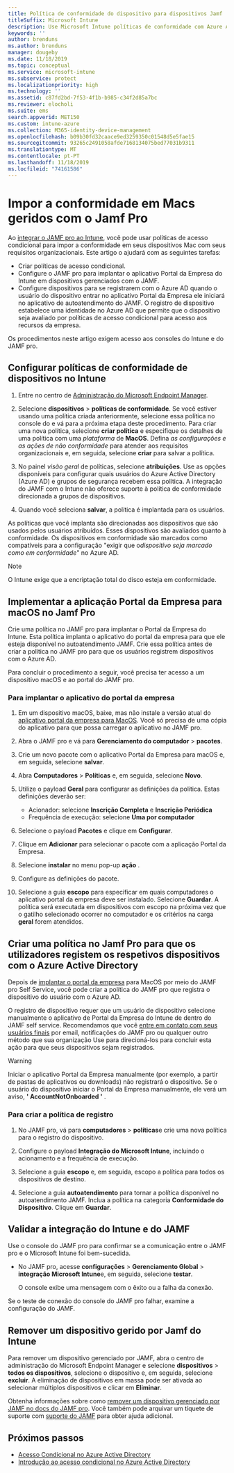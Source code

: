 ```yaml
---
title: Política de conformidade do dispositivo para dispositivos Jamf
titleSuffix: Microsoft Intune
description: Use Microsoft Intune políticas de conformidade com Azure Active Directory acesso condicional para ajudar a proteger dispositivos gerenciados por JAMF.
keywords: ''
author: brenduns
ms.author: brenduns
manager: dougeby
ms.date: 11/18/2019
ms.topic: conceptual
ms.service: microsoft-intune
ms.subservice: protect
ms.localizationpriority: high
ms.technology: ''
ms.assetid: c87fd2bd-7f53-4f1b-b985-c34f2d85a7bc
ms.reviewer: elocholi
ms.suite: ems
search.appverid: MET150
ms.custom: intune-azure
ms.collection: M365-identity-device-management
ms.openlocfilehash: b09b30fd32caace9ed3259350c01548d5e5fae15
ms.sourcegitcommit: 93265c2491058afde7168134075bed77031b9311
ms.translationtype: MT
ms.contentlocale: pt-PT
ms.lasthandoff: 11/18/2019
ms.locfileid: "74161586"
---
```

# <a name="enforce-compliance-on-macs-managed-with-jamf-pro"></a>Impor a conformidade em Macs geridos com o Jamf Pro

Ao [integrar o JAMF pro ao Intune](conditional-access-integrate-jamf.md), você pode usar políticas de acesso condicional para impor a conformidade em seus dispositivos Mac com seus requisitos organizacionais.  Este artigo o ajudará com as seguintes tarefas:  

- Criar políticas de acesso condicional.
- Configure o JAMF pro para implantar o aplicativo Portal da Empresa do Intune em dispositivos gerenciados com o JAMF.
- Configure dispositivos para se registrarem com o Azure AD quando o usuário do dispositivo entrar no aplicativo Portal da Empresa ele iniciará no aplicativo de autoatendimento do JAMF. O registro de dispositivo estabelece uma identidade no Azure AD que permite que o dispositivo seja avaliado por políticas de acesso condicional para acesso aos recursos da empresa.  
 
Os procedimentos neste artigo exigem acesso aos consoles do Intune e do JAMF pro.

## <a name="set-up-device-compliance-policies-in-intune"></a>Configurar políticas de conformidade de dispositivos no Intune

1. Entre no centro de [Administração do Microsoft Endpoint Manager](https://go.microsoft.com/fwlink/?linkid=2109431).

2. Selecione **dispositivos** > **políticas de conformidade**. Se você estiver usando uma política criada anteriormente, selecione essa política no console do e vá para a próxima etapa deste procedimento. Para criar uma nova política, selecione **criar política** e especifique os detalhes de uma política com uma *plataforma* de **MacOS**. Defina *as configurações e as* *ações de não conformidade* para atender aos requisitos organizacionais e, em seguida, selecione **criar** para salvar a política.

3. No painel *visão geral* de políticas, selecione **atribuições**. Use as opções disponíveis para configurar quais usuários do Azure Active Directory (Azure AD) e grupos de segurança recebem essa política. A integração do JAMF com o Intune não oferece suporte à política de conformidade direcionada a grupos de dispositivos.

4. Quando você seleciona **salvar**, a política é implantada para os usuários.  

As políticas que você implanta são direcionadas aos dispositivos que são usados pelos usuários atribuídos. Esses dispositivos são avaliados quanto à conformidade. Os dispositivos em conformidade são marcados como compatíveis para a configuração "exigir que o*dispositivo seja marcado como em conformidade*" no Azure AD.  

> [!NOTE]
> O Intune exige que a encriptação total do disco esteja em conformidade.

## <a name="deploy-the-company-portal-app-for-macos-in-jamf-pro"></a>Implementar a aplicação Portal da Empresa para macOS no Jamf Pro

Crie uma política no JAMF pro para implantar o Portal da Empresa do Intune. Esta política implanta o aplicativo do portal da empresa para que ele esteja disponível no autoatendimento JAMF. Crie essa política antes de criar a política no JAMF pro para que os usuários registrem dispositivos com o Azure AD.  

Para concluir o procedimento a seguir, você precisa ter acesso a um dispositivo macOS e ao portal do JAMF pro. 

### <a name="to-deploy-the-company-portal-app"></a>Para implantar o aplicativo do portal da empresa  

1. Em um dispositivo macOS, baixe, mas não instale a versão atual do [aplicativo portal da empresa para MacOS](https://go.microsoft.com/fwlink/?linkid=862280). Você só precisa de uma cópia do aplicativo para que possa carregar o aplicativo no JAMF pro.  

2. Abra o JAMF pro e vá para **Gerenciamento do computador** > **pacotes**.

3. Crie um novo pacote com o aplicativo Portal da Empresa para macOS e, em seguida, selecione **salvar**.

4. Abra **Computadores** > **Políticas** e, em seguida, selecione **Novo**.

5. Utilize o payload **Geral** para configurar as definições da política. Estas definições deverão ser:
   - Acionador: selecione **Inscrição Completa** e **Inscrição Periódica**
   - Frequência de execução: selecione **Uma por computador**

6. Selecione o payload **Pacotes** e clique em **Configurar**.

7. Clique em **Adicionar** para selecionar o pacote com a aplicação Portal da Empresa.

8. Selecione **instalar** no menu pop-up **ação** .
9. Configure as definições do pacote.

10. Selecione a guia **escopo** para especificar em quais computadores o aplicativo portal da empresa deve ser instalado. Selecione **Guardar**. A política será executada em dispositivos com escopo na próxima vez que o gatilho selecionado ocorrer no computador e os critérios na carga **geral** forem atendidos.

## <a name="create-a-policy-in-jamf-pro-to-have-users-register-their-devices-with-azure-active-directory"></a>Criar uma política no Jamf Pro para que os utilizadores registem os respetivos dispositivos com o Azure Active Directory  

Depois de [implantar o portal da empresa](conditional-access-assign-jamf.md#deploy-the-company-portal-app-for-macos-in-jamf-pro) para MacOS por meio do JAMF pro Self Service, você pode criar a política do JAMF pro que registra o dispositivo do usuário com o Azure AD. 

O registro de dispositivo requer que um usuário de dispositivo selecione manualmente o aplicativo de Portal da Empresa do Intune de dentro do JAMF self service. Recomendamos que você [entre em contato com seus usuários finais](../fundamentals/end-user-educate.md) por email, notificações do JAMF pro ou qualquer outro método que sua organização Use para direcioná-los para concluir esta ação para que seus dispositivos sejam registrados. 

> [!WARNING]
> Iniciar o aplicativo Portal da Empresa manualmente (por exemplo, a partir de pastas de aplicativos ou downloads) não registrará o dispositivo. Se o usuário do dispositivo iniciar o Portal da Empresa manualmente, ele verá um aviso, **' AccountNotOnboarded '** .

### <a name="to-create-the-registration-policy"></a>Para criar a política de registro  

1. No JAMF pro, vá para **computadores** > **políticas**e crie uma nova política para o registro do dispositivo.

2. Configure o payload **Integração do Microsoft Intune**, incluindo o acionamento e a frequência de execução.

3. Selecione a guia **escopo** e, em seguida, escopo a política para todos os dispositivos de destino.

4. Selecione a guia **autoatendimento** para tornar a política disponível no autoatendimento JAMF. Inclua a política na categoria **Conformidade do Dispositivo**. Clique em **Guardar**.

## <a name="validate-intune-and-jamf-integration"></a>Validar a integração do Intune e do JAMF  

Use o console do JAMF pro para confirmar se a comunicação entre o JAMF pro e o Microsoft Intune foi bem-sucedida. 

- No JAMF pro, acesse **configurações** > **Gerenciamento Global** > **integração Microsoft Intune**e, em seguida, selecione **testar**.

    O console exibe uma mensagem com o êxito ou a falha da conexão.  

Se o teste de conexão do console do JAMF pro falhar, examine a configuração do JAMF. 


## <a name="removing-a-jamf-managed-device-from-intune"></a>Remover um dispositivo gerido por Jamf do Intune

Para remover um dispositivo gerenciado por JAMF, abra o centro de administração do Microsoft Endpoint Manager e selecione **dispositivos** > **todos os dispositivos**, selecione o dispositivo e, em seguida, selecione **excluir**.  A eliminação de dispositivos em massa pode ser ativada ao selecionar múltiplos dispositivos e clicar em **Eliminar**.

Obtenha informações sobre como [remover um dispositivo gerenciado por JAMF no docs do JAMF pro](https://www.jamf.com/jamf-nation/articles/80/unmanaging-computers-while-preserving-their-inventory-information). Você também pode arquivar um tíquete de suporte com [suporte do JAMF](https://www.jamf.com/support/) para obter ajuda adicional. 

## <a name="next-steps"></a>Próximos passos

- [Acesso Condicional no Azure Active Directory](https://docs.microsoft.com/azure/active-directory/active-directory-conditional-access-azure-portal)
- [Introdução ao acesso condicional no Azure Active Directory](https://docs.microsoft.com/azure/active-directory/active-directory-conditional-access-azure-portal-get-started)

